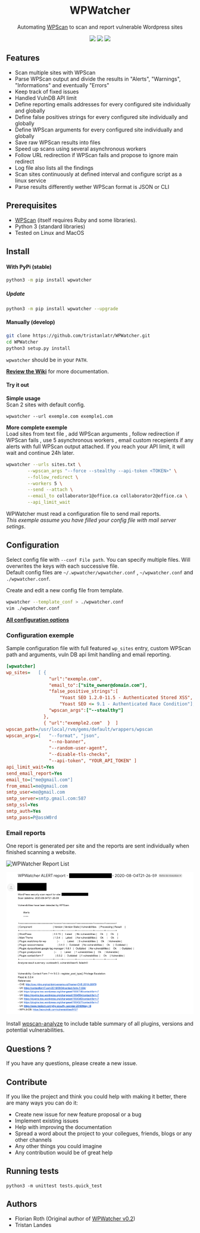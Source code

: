


<h1 align="center">WPWatcher</h1>

<p align="center">
  Automating <a href="https://wpscan.org/" title="homepage" target="_blank">WPScan</a> to scan and report vulnerable Wordpress sites
  <br>
</p>

<p align="center">
  <a href="https://github.com/tristanlatr/WPWatcher/actions" target="_blank"><img src="https://github.com/tristanlatr/WPWatcher/workflows/test/badge.svg"></a>
  <a href="https://codecov.io/gh/tristanlatr/WPWatcher" target="_blank"><img src="https://codecov.io/gh/tristanlatr/WPWatcher/branch/master/graph/badge.svg"></a>
  <a href="https://pypi.org/project/WPWatcher/" target="_blank"><img src="https://badge.fury.io/py/wpwatcher.svg"></a>
  <!-- <a href="https://codeclimate.com/github/tristanlatr/WPWatcher" target="_blank"><img src="https://codeclimate.com/github/tristanlatr/WPWatcher/badges/gpa.svg"></a> -->

</p>

## Features
  - Scan multiple sites with WPScan
  - Parse WPScan output and divide the results in "Alerts", "Warnings", "Informations" and eventually "Errors"
  - Keep track of fixed issues
  - Handled VulnDB API limit
  - Define reporting emails addresses for every configured site individually and globally
  - Define false positives strings for every configured site individually and globally
  - Define WPScan arguments for every configured site individually and globally
  - Save raw WPScan results into files
  - Speed up scans using several asynchronous workers
  - Follow URL redirection if WPScan fails and propose to ignore main redirect 
  - Log file also lists all the findings 
  - Scan sites continuously at defined interval and configure script as a linux service
  - Parse results differently wether WPScan format is JSON or CLI

## Prerequisites 
  - [WPScan](http://wpscan.org/) (itself requires Ruby and some libraries).   
  - Python 3 (standard libraries)
  - Tested on Linux and MacOS

## Install
#### With PyPi (stable)
```bash
python3 -m pip install wpwatcher
```

#####  Update
```bash
python3 -m pip install wpwatcher --upgrade
```

#### Manually (develop)
```bash
git clone https://github.com/tristanlatr/WPWatcher.git
cd WPWatcher
python3 setup.py install
```
`wpwatcher` should be in your `PATH`.

**[Review the Wiki](https://github.com/tristanlatr/WPWatcher/wiki)** for more documentation.

#### Try it out

**Simple usage**  
Scan 2 sites with default config.

    wpwatcher --url exemple.com exemple1.com
    
**More complete exemple**  
Load sites from text file , add WPScan arguments , follow redirection if WPScan fails , use 5 asynchronous workers , email custom recepients if any alerts with full WPScan output attached. If you reach your API limit, it will wait and continue 24h later.

```bash
wpwatcher --urls sites.txt \
        --wpscan_args "--force --stealthy --api-token <TOKEN>" \
        --follow_redirect \
        --workers 5 \
        --send --attach \
        --email_to collaborator1@office.ca collaborator2@office.ca \
        --api_limit_wait
```

WPWatcher must read a configuration file to send mail reports.  
*This exemple assume you have filled your config file with mail server setings*.

## Configuration

Select config file with `--conf File path`. You can specify multiple files. Will overwrites the keys with each successive file.  
Default config files are `~/.wpwatcher/wpwatcher.conf` , `~/wpwatcher.conf` and `./wpwatcher.conf`.

Create and edit a new config file from template.

```bash
wpwatcher --template_conf > ./wpwatcher.conf
vim ./wpwatcher.conf
```

**[All configuration options](https://github.com/tristanlatr/WPWatcher/wiki/All-configuration-options)**

### Configuration exemple

Sample configuration file with full featured `wp_sites` entry, custom WPScan path and arguments, vuln DB api limit handling and email reporting.

```ini
[wpwatcher]
wp_sites=   [ {   
                "url":"exemple.com",
                "email_to":["site_owner@domain.com"],
                "false_positive_strings":[
                    "Yoast SEO 1.2.0-11.5 - Authenticated Stored XSS",
                    "Yoast SEO <= 9.1 - Authenticated Race Condition"],
                "wpscan_args":["--stealthy"]
              },
              { "url":"exemple2.com"  }  ]
wpscan_path=/usr/local/rvm/gems/default/wrappers/wpscan
wpscan_args=[   "--format", "json",
                "--no-banner",
                "--random-user-agent", 
                "--disable-tls-checks",
                "--api-token", "YOUR_API_TOKEN" ]
api_limit_wait=Yes
send_email_report=Yes
email_to=["me@gmail.com"]
from_email=me@gmail.com
smtp_user=me@gmail.com
smtp_server=smtp.gmail.com:587
smtp_ssl=Yes
smtp_auth=Yes
smtp_pass=P@assW0rd
```


### Email reports

One report is generated per site and the reports are sent individually when finished scanning a website.  

![WPWatcher Report List](/screens/wpwatcher-report-list.png "WPWatcher Report")

![WPWatcher Report](/screens/wpwatcher-report.png "WPWatcher Report")

Install [wpscan-analyze](https://github.com/lukaspustina/wpscan-analyze) to include table summary of all plugins, versions and potential vulnerabilities.  

## Questions ?
If you have any questions, please create a new issue.

## Contribute
If you like the project and think you could help with making it better, there are many ways you can do it:

- Create new issue for new feature proposal or a bug
- Implement existing issues
- Help with improving the documentation
- Spread a word about the project to your collegues, friends, blogs or any other channels
- Any other things you could imagine
- Any contribution would be of great help

## Running tests
```
python3 -m unittest tests.quick_test
```

## Authors
- Florian Roth (Original author of [WPWatcher v0.2](https://github.com/Neo23x0/WPWatcher))
- Tristan Landes
